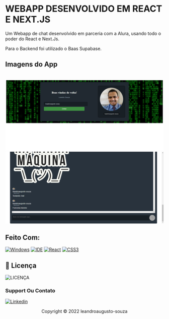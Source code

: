 # WEBAPP DESENVOLVIDO EM REACT E NEXT.JS

Um Webapp de chat desenvolvido em parceria com a Alura, usando todo o poder do React e Next.Js.

Para o Backend foi utilizado o Baas Supabase.

## Imagens do App

</br>
<img src="assets/Home.png">
<img src="assets/Chat.png">





## Feito Com:
[![Windows](https://img.shields.io/badge/Windows-0078D6?style=for-the-badge&logo=windows&logoColor=white)](https://www.microsoft.com/pt-br/windows/get-windows-10)
[![IDE](https://img.shields.io/badge/Visual_studio_code-0078D4?style=for-the-badge&logo=visual%20studio%20code&logoColor=white)](https://code.visualstudio.com/)
[![React](https://img.shields.io/badge/React-20232A?style=for-the-badge&logo=react&logoColor=61DAFB)](https://developer.mozilla.org/pt-BR/docs/Web/HTML)
[![CSS3](https://img.shields.io/badge/CSS3-1572B6?style=for-the-badge&logo=css3&logoColor=white)](https://developer.mozilla.org/pt-BR/docs/Web/CSS)



## 🔖 Licença
![LICENÇA](https://img.shields.io/github/license/leandroaugusto-souza/projetoFrontEnd?style=for-the-badge)



### Support Ou Contato

[![Linkedin](https://img.shields.io/badge/LinkedIn-0077B5?style=for-the-badge&logo=linkedin&logoColor=white)](https://www.linkedin.com/in/leandro-augusto-santos-de-souza/)

<p align="center">Copyright © 2022 leandroaugusto-souza</p>
